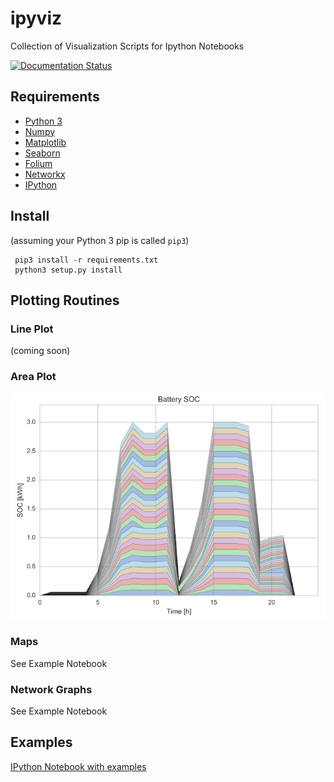 # ipyviz
Collection of Visualization Scripts for Ipython Notebooks

[![Documentation Status](https://readthedocs.org/projects/ipyviz/badge/?version=latest)](http://ipyviz.readthedocs.io/en/latest/?badge=latest)

## Requirements
  * [Python 3](https://www.python.org)
  * [Numpy](http://www.numpy.org)
  * [Matplotlib](http://matplotlib.org/)
  * [Seaborn](http://stanford.edu/~mwaskom/software/seaborn-dev/index.html)
  * [Folium](https://github.com/python-visualization/folium)
  * [Networkx](http://networkx.github.io/)
  * [IPython](https://ipython.org/notebook.html)

## Install

(assuming your Python 3 pip is called `pip3`)

     pip3 install -r requirements.txt
     python3 setup.py install

## Plotting Routines

### Line Plot
(coming soon)

### Area Plot
![](examples/area_plot.png)

### Maps
See Example Notebook

### Network Graphs
See Example Notebook

## Examples

[IPython Notebook with examples](http://nbviewer.jupyter.org/github/martinzellner/ipyviz/blob/master/examples/ipyviz%20Examples.ipynb#)

